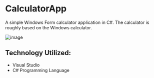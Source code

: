 # CalculatorApp
A simple Windows Form calculator application in C#. The calculator is roughly based on the Windows calculator.

![image](https://user-images.githubusercontent.com/98918017/180670951-57d9a295-5a25-4b33-aee4-d8158fe46606.png)
<h2>Technology Utilized:</h2>

- Visual Studio
- C# Programming Language

